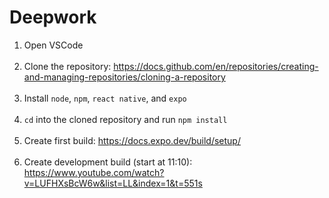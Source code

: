 # Deepwork

1. Open VSCode <br><br>
2. Clone the repository: https://docs.github.com/en/repositories/creating-and-managing-repositories/cloning-a-repository <br><br>
3. Install `node`, `npm`, `react native`, and `expo` <br><br>
4. `cd` into the cloned repository and run `npm install` <br><br>
5. Create first build: https://docs.expo.dev/build/setup/ <br><br>
6. Create development build (start at 11:10): https://www.youtube.com/watch?v=LUFHXsBcW6w&list=LL&index=1&t=551s
